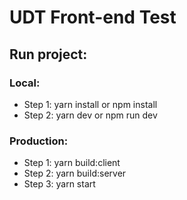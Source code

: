 # UDT Front-end Test

## Run project:

### Local:

- Step 1: yarn install or npm install
- Step 2: yarn dev or npm run dev

### Production:

- Step 1: yarn build:client
- Step 2: yarn build:server
- Step 3: yarn start
